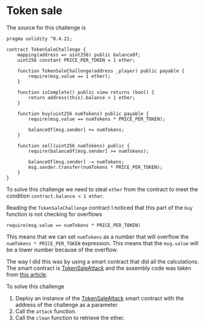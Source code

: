 # Token sale

The source for this challenge is

```
pragma solidity ^0.4.21;

contract TokenSaleChallenge {
    mapping(address => uint256) public balanceOf;
    uint256 constant PRICE_PER_TOKEN = 1 ether;

    function TokenSaleChallenge(address _player) public payable {
        require(msg.value == 1 ether);
    }

    function isComplete() public view returns (bool) {
        return address(this).balance < 1 ether;
    }

    function buy(uint256 numTokens) public payable {
        require(msg.value == numTokens * PRICE_PER_TOKEN);

        balanceOf[msg.sender] += numTokens;
    }

    function sell(uint256 numTokens) public {
        require(balanceOf[msg.sender] >= numTokens);

        balanceOf[msg.sender] -= numTokens;
        msg.sender.transfer(numTokens * PRICE_PER_TOKEN);
    }
}
```

To solve this challenge we need to steal `ether` from the
contract to meet the condition `contract.balance < 1 ether`.

Reading the `TokenSaleChallenge` contract I noticed that
this part of the `buy` function is not checking for
overflows

```
require(msg.value == numTokens * PRICE_PER_TOKEN)
```

This means that we can set `numTokens` as a number
that will overflow the `numTokens * PRICE_PER_TOKEN` expression.
This means that the `msg.value` will be a lower number because
of the overflow.

The way I did this was by using a smart contract that did
all the calculations. The smart contract is
[TokenSaleAttack](TokenSaleAttack.sol) and the assembly code
was taken from [this article](https://medium.com/wicketh/mathemagic-512-bit-division-in-solidity-afa55870a65).

To solve this challenge

1) Deploy an instance of the [TokenSaleAttack](TokenSaleAttack.sol)
smart contract with the address of the challenge as a parameter.
2) Call the `attack` function.
3) Call the `clean` function to retrieve the ether.
